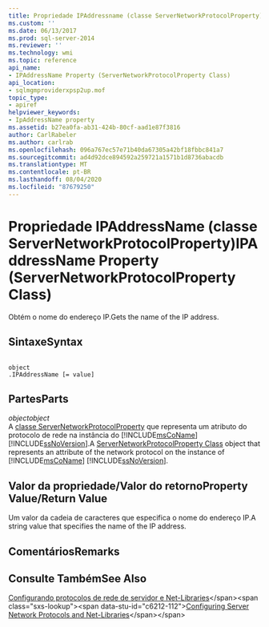 ```yaml
---
title: Propriedade IPAddressname (classe ServerNetworkProtocolProperty) | Microsoft Docs
ms.custom: ''
ms.date: 06/13/2017
ms.prod: sql-server-2014
ms.reviewer: ''
ms.technology: wmi
ms.topic: reference
api_name:
- IPAddressName Property (ServerNetworkProtocolProperty Class)
api_location:
- sqlmgmproviderxpsp2up.mof
topic_type:
- apiref
helpviewer_keywords:
- IpAddressName property
ms.assetid: b27ea0fa-ab31-424b-80cf-aad1e87f3816
author: CarlRabeler
ms.author: carlrab
ms.openlocfilehash: 096a767ec57e71b40da67305a42bf18fbbc841a7
ms.sourcegitcommit: ad4d92dce894592a259721a1571b1d8736abacdb
ms.translationtype: MT
ms.contentlocale: pt-BR
ms.lasthandoff: 08/04/2020
ms.locfileid: "87679250"
---
```

# <a name="ipaddressname-property-servernetworkprotocolproperty-class"></a><span data-ttu-id="c6212-102">Propriedade IPAddressName (classe ServerNetworkProtocolProperty)</span><span class="sxs-lookup"><span data-stu-id="c6212-102">IPAddressName Property (ServerNetworkProtocolProperty Class)</span></span>
  <span data-ttu-id="c6212-103">Obtém o nome do endereço IP.</span><span class="sxs-lookup"><span data-stu-id="c6212-103">Gets the name of the IP address.</span></span>  
  
## <a name="syntax"></a><span data-ttu-id="c6212-104">Sintaxe</span><span class="sxs-lookup"><span data-stu-id="c6212-104">Syntax</span></span>  
  
```  
  
object  
.IPAddressName [= value]  
```  
  
## <a name="parts"></a><span data-ttu-id="c6212-105">Partes</span><span class="sxs-lookup"><span data-stu-id="c6212-105">Parts</span></span>  
 <span data-ttu-id="c6212-106">*object*</span><span class="sxs-lookup"><span data-stu-id="c6212-106">*object*</span></span>  
 <span data-ttu-id="c6212-107">A [classe ServerNetworkProtocolProperty](servernetworkprotocolproperty-class.md) que representa um atributo do protocolo de rede na instância do [!INCLUDE[msCoName](../../../includes/msconame-md.md)] [!INCLUDE[ssNoVersion](../../../includes/ssnoversion-md.md)].</span><span class="sxs-lookup"><span data-stu-id="c6212-107">A [ServerNetworkProtocolProperty Class](servernetworkprotocolproperty-class.md) object that represents an attribute of the network protocol on the instance of [!INCLUDE[msCoName](../../../includes/msconame-md.md)] [!INCLUDE[ssNoVersion](../../../includes/ssnoversion-md.md)].</span></span>  
  
## <a name="property-valuereturn-value"></a><span data-ttu-id="c6212-108">Valor da propriedade/Valor do retorno</span><span class="sxs-lookup"><span data-stu-id="c6212-108">Property Value/Return Value</span></span>  
 <span data-ttu-id="c6212-109">Um valor da cadeia de caracteres que especifica o nome do endereço IP.</span><span class="sxs-lookup"><span data-stu-id="c6212-109">A string value that specifies the name of the IP address.</span></span>  
  
## <a name="remarks"></a><span data-ttu-id="c6212-110">Comentários</span><span class="sxs-lookup"><span data-stu-id="c6212-110">Remarks</span></span>  
  
## <a name="see-also"></a><span data-ttu-id="c6212-111">Consulte Também</span><span class="sxs-lookup"><span data-stu-id="c6212-111">See Also</span></span>  
 <span data-ttu-id="c6212-112">[Configurando protocolos de rede de servidor e Net-Libraries](https://msdn.microsoft.com/library/ms177485\(v=sql.100\).aspx)</span><span class="sxs-lookup"><span data-stu-id="c6212-112">[Configuring Server Network Protocols and Net-Libraries](https://msdn.microsoft.com/library/ms177485\(v=sql.100\).aspx)</span></span>  
  
  
